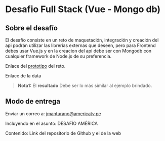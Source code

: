# Desafio Full Stack (Vue - Mongo db)

## Sobre el desafío
El desafío consiste en un reto de maquetación, integración y creación del api podrán utilizar las librerías externas que deseen, pero para Frontend debes usar Vue.js y en la creacion del api debe ser con Mongodb con cualquier framework de Node.js de su preferencia.

Enlace del [prototipo](https://invis.io/EZIJNB9AHXW) del reto.

Enlace de la data

> **Nota1:** El **resultado** Debe ser lo más similar al ejemplo brindado.

## Modo de entrega

Enviar un correo a: jmanturano@americatv.pe

Incluyendo en el asunto: DESAFÍO AMÉRICA

Contenido: Link del repositorio de Github y el de la web
